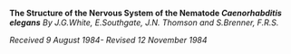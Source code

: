 **The Structure of the Nervous System of the Nematode *Caenorhabditis elegans***
*By J.G.White, E.Southgate, J.N. Thomson and S.Brenner, F.R.S.*

*Received 9 August 1984- Revised 12 November 1984*
